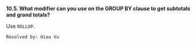 **10.5. What modifier can you use on the GROUP BY clause to get subtotals and
grand totals?**

Use `ROLLUP`.

`Resolved by: Hieu Vu`
